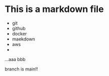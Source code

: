 # This is a markdown file

- git
- github
- docker
- maekdown
- aws
- 

...aaa
bbb

branch is main!!